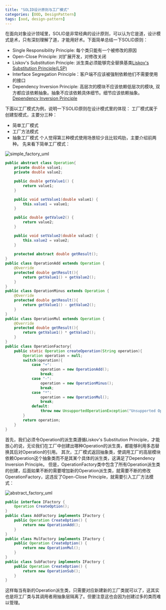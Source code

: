 ```yaml
---
title: "SOLID设计原则与工厂模式"
categories: [OOD, DesignPattern] 
tags: [ood, design-pattern]
---
```

在面向对象设计领域里，SOLID是非常经典的设计原则，可以认为它是道，设计模式是术，只有深刻理解了道，才能用好术。下面简单总结一下SOLID原则：

- Single Responsibility Principle: 每个类只能有一个被修改的原因
- Open-Close Principle: 对扩展开发，对修改关闭
- Liskov's Substitution Principle: 派生类必须能够完全替换基类[Liskov's Substitution Principle(LSP)](https://www.oodesign.com/liskov-s-substitution-principle.html)
- Interface Segregation Principle：客户端不应该被强制依赖他们不需要使用的接口
- Dependency Inversion Principle: 高层次的模块不应该依赖低层次的模块, 双方都应该依赖抽象。抽象不应该依赖具体细节。细节应该依赖抽象。[Dependency Inversion Principle](https://www.oodesign.com/dependency-inversion-principle.html)

下面以工厂模式为例，说明一下SOLID原则在设计模式里的体现：
工厂模式属于创建型模式，主要分三种：
- 简单工厂模式
- 工厂方法模式
- 抽象工厂模式
个人觉得第三种模式使用场景较少且比较鸡肋，主要介绍前两种。
先来看下简单工厂模式：

![simple_factory_uml](https://raw.githubusercontent.com/Leon-WTF/leon.github.io/master/img/simple_factory_uml.png)

```java
public abstract class Operation{
    private double value1;
    private double value2;

    public double getValue1() {
        return value1;
    }

    public void setValue1(double value1) {
        this.value1 = value1;
    }

    public double getValue2() {
        return value2;
    }

    public void setValue2(double value2) {
        this.value2 = value2;
    }
    
    protected abstract double getResult();
}
public class OperationAdd extends Operation {
    @Override
    protected double getResult(){
        return getValue1() + getValue2();
    }
}
public class OperationMinus extends Operation {
    @Override
    protected double getResult(){
        return getValue1() - getValue2();
    }
}
public class OperationMul extends Operation {
    @Override
    protected double getResult(){
        return getValue1() * getValue2();
    }
}
public class OperationFactory{
    public static Operation createOperation(String operation){
        Operation operation = null;
        switch(operation){
            case "+":
                operation = new OperationAdd();
                break;
            case "-":
                operation = new OperationMinus();
                break;
            case "*":
                operation = new OperationMul();
                break;
            default:
                throw new UnsupportedOperationException("Unsupported Operation:" + operation);
        }
        return operation;
    }
}
```
首先，我们必须令Operation的派生类遵循Liskov's Substitution Principle，才能放心的说，无论我们在工厂中创建出哪种Operation的派生类，都能够利用多态替换其后对Operation的引用。
其次，工厂模式返回抽象类，使调用工厂的高层模块依赖Operation这个抽象类而不是其某个具体的派生类，这满足了Dependency Inversion Principle。
但是，OperationFactory类中包含了所有Operation派生类的创建，后面如果不断的需要增加新的Operation派生类，就需要不断的修改OperationFactory，这违反了Open-Close Principle，就需要引入工厂方法模式：

![abstract_factory_uml](https://raw.githubusercontent.com/Leon-WTF/leon.github.io/master/img/abstract_factory_uml.png)

```java
public interface IFactory {
    Operation CreateOption();
}
public class AddFactory implements IFactory {
    public Operation CreateOption() {
        return new OperationAdd();
    }
}
public class MulFactory implements IFactory {
    public Operation CreateOption() {
        return new OperationMul();
    }
}
public class SubFactory implements IFactory {
    public Operation CreateOption() {
        return new OperationSub();
    }
}
```
这样每当有新的Operation派生类，只需要对应新建新的工厂类就可以了，这其实也是将工厂类与其调用者用抽象层隔离了。但要注意这也会因为创建过多的类而难以管理。